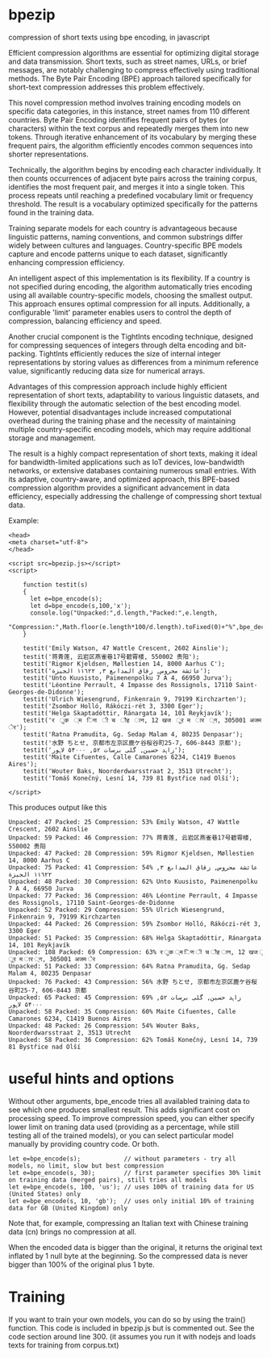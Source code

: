 # bpezip
compression of short texts using bpe encoding, in javascript

Efficient compression algorithms are essential for optimizing digital storage and data transmission.
Short texts, such as street names, URLs, or brief messages, are notably challenging to compress
effectively using traditional methods. The Byte Pair Encoding (BPE) approach tailored specifically
for short-text compression addresses this problem effectively.

This novel compression method involves training encoding models on specific data categories, in
this instance, street names from 110 different countries. Byte Pair Encoding identifies frequent
pairs of bytes (or characters) within the text corpus and repeatedly merges them into new tokens.
Through iterative enhancement of its vocabulary by merging these frequent pairs, the algorithm
efficiently encodes common sequences into shorter representations.

Technically, the algorithm begins by encoding each character individually. It then counts occurrences
of adjacent byte pairs across the training corpus, identifies the most frequent pair, and merges it
into a single token. This process repeats until reaching a predefined vocabulary limit or frequency
threshold. The result is a vocabulary optimized specifically for the patterns found in the training data.

Training separate models for each country is advantageous because linguistic patterns, naming
conventions, and common substrings differ widely between cultures and languages. Country-specific
BPE models capture and encode patterns unique to each dataset, significantly enhancing compression
efficiency.

An intelligent aspect of this implementation is its flexibility. If a country is not specified during
encoding, the algorithm automatically tries encoding using all available country-specific models,
choosing the smallest output. This approach ensures optimal compression for all inputs. Additionally,
a configurable 'limit' parameter enables users to control the depth of compression, balancing
efficiency and speed.

Another crucial component is the TightInts encoding technique, designed for compressing sequences of
integers through delta encoding and bit-packing. TightInts efficiently reduces the size of internal
integer representations by storing values as differences from a minimum reference value, significantly
reducing data size for numerical arrays.

Advantages of this compression approach include highly efficient representation of short texts,
adaptability to various linguistic datasets, and flexibility through the automatic selection of
the best encoding model. However, potential disadvantages include increased computational overhead
during the training phase and the necessity of maintaining multiple country-specific encoding models,
which may require additional storage and management.

The result is a highly compact representation of short texts, making it ideal for bandwidth-limited
applications such as IoT devices, low-bandwidth networks, or extensive databases containing numerous
small entries. With its adaptive, country-aware, and optimized approach, this BPE-based compression
algorithm provides a significant advancement in data efficiency, especially addressing the challenge
of compressing short textual data.

Example:
```
<head>
<meta charset="utf-8">
</head>

<script src=bpezip.js></script>
<script>

    function testit(s)
    {
      let e=bpe_encode(s);
      let d=bpe_encode(s,100,'x');
      console.log("Unpacked:",d.length,"Packed:",e.length,
                  "Compression:",Math.floor(e.length*100/d.length).toFixed(0)+"%",bpe_decode(e));
    }

    testit('Emily Watson, 47 Wattle Crescent, 2602 Ainslie');
    testit('蒋青莲, 云岩区燕雀巷17号碧霄楼, 550002 贵阳');
    testit('Rigmor Kjeldsen, Møllestien 14, 8000 Aarhus C');
    testit('عائشة محروس, زقاق المدابغ ٣, ١١٦٢٢ الجيزة');
    testit('Unto Kuusisto, Paimenenpolku 7 A 4, 66950 Jurva');
    testit('Léontine Perrault, 4 Impasse des Rossignols, 17110 Saint-Georges-de-Didonne');
    testit('Ulrich Wiesengrund, Finkenrain 9, 79199 Kirchzarten');
    testit('Zsombor Holló, Rákóczi-rét 3, 3300 Eger');
    testit('Helga Skaptadóttir, Ránargata 14, 101 Reykjavík');
    testit('र  ुक  ्म  िण  ी च  ौह  ान, 12 खज  ूर म  ार  ्ग, 305001 अजम  ेर');
    testit('Ratna Pramudita, Gg. Sedap Malam 4, 80235 Denpasar');
    testit('水野 ちとせ, 京都市左京区鹿ケ谷桜谷町25-7, 606-8443 京都');
    testit('زاہد حسین, گلی برسات ۵۲, ۵۴۰۰۰ لاہور');
    testit('Maite Cifuentes, Calle Camarones 6234, C1419 Buenos Aires');
    testit('Wouter Baks, Noorderdwarsstraat 2, 3513 Utrecht');
    testit('Tomáš Konečný, Lesní 14, 739 81 Bystřice nad Olší');

</script>
```

This produces output like this

```
Unpacked: 47 Packed: 25 Compression: 53% Emily Watson, 47 Wattle Crescent, 2602 Ainslie
Unpacked: 59 Packed: 46 Compression: 77% 蒋青莲, 云岩区燕雀巷17号碧霄楼, 550002 贵阳
Unpacked: 47 Packed: 28 Compression: 59% Rigmor Kjeldsen, Møllestien 14, 8000 Aarhus C
Unpacked: 75 Packed: 41 Compression: 54% عائشة محروس, زقاق المدابغ ٣, ١١٦٢٢ الجيزة
Unpacked: 48 Packed: 30 Compression: 62% Unto Kuusisto, Paimenenpolku 7 A 4, 66950 Jurva
Unpacked: 77 Packed: 36 Compression: 46% Léontine Perrault, 4 Impasse des Rossignols, 17110 Saint-Georges-de-Didonne
Unpacked: 52 Packed: 29 Compression: 55% Ulrich Wiesengrund, Finkenrain 9, 79199 Kirchzarten
Unpacked: 44 Packed: 26 Compression: 59% Zsombor Holló, Rákóczi-rét 3, 3300 Eger
Unpacked: 51 Packed: 35 Compression: 68% Helga Skaptadóttir, Ránargata 14, 101 Reykjavík
Unpacked: 108 Packed: 69 Compression: 63% र ुक ्म िण ी च ौह ान, 12 खज ूर म ार ्ग, 305001 अजम ेर
Unpacked: 51 Packed: 33 Compression: 64% Ratna Pramudita, Gg. Sedap Malam 4, 80235 Denpasar
Unpacked: 76 Packed: 43 Compression: 56% 水野 ちとせ, 京都市左京区鹿ケ谷桜谷町25-7, 606-8443 京都
Unpacked: 65 Packed: 45 Compression: 69% زاہد حسین, گلی برسات ۵۲, ۵۴۰۰۰ لاہور
Unpacked: 58 Packed: 35 Compression: 60% Maite Cifuentes, Calle Camarones 6234, C1419 Buenos Aires
Unpacked: 48 Packed: 26 Compression: 54% Wouter Baks, Noorderdwarsstraat 2, 3513 Utrecht
Unpacked: 58 Packed: 36 Compression: 62% Tomáš Konečný, Lesní 14, 739 81 Bystřice nad Olší

```
# useful hints and options

Without other arguments, bpe_encode tries all availabled training data to see which one produces smallest result.
This adds significant cost on processing speed. To improve compression speed, you can either specify lower limit
on traning data used (providing as a percentage, while still testing all of the trained models), or you can
select particular model manually by providing country code. Or both.

    let e=bpe_encode(s);            // without parameters - try all models, no limit, slow but best compression
    let e=bpe_encode(s, 30);        // first parameter specifies 30% limit on training data (merged pairs), still tries all models
    let e=bpe_encode(s, 100, 'us'); // uses 100% of training data for US (United States) only
    let e=bpe_encode(s, 10, 'gb');  // uses only initial 10% of training data for GB (United Kingdom) only

Note that, for example, compressing an Italian text with Chinese training data (cn) brings no compression at all.

When the encoded data is bigger than the original, it returns the original text inflated by 1 null byte at the beginning.
So the compressed data is never bigger than 100% of the original plus 1 byte.

# Training

If you want to train your own models, you can do so by using the train() function.
This code is included in bpezip.js but is commented out. See the code section around line 300.
(it assumes you run it with nodejs and loads texts for training from corpus.txt)
